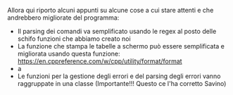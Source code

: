Allora qui riporto alcuni appunti su alcune cose a cui stare attenti e che andrebbero migliorate del programma:
- Il parsing dei comandi va semplificato usando le regex al posto delle schifo funzioni che abbiamo creato noi
- La funzione che stampa le tabelle a schermo può essere semplificata e migliorata usando questa funzione: https://en.cppreference.com/w/cpp/utility/format/format
- a
- Le funzioni per la gestione degli errori e del parsing degli errori vanno raggruppate in una classe (Importante!!! Questo ce l'ha corretto Savino)
